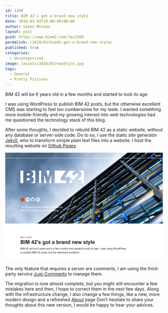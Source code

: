 ```yaml
---
id: 1260
title: BIM 42's got a brand new style
date: 2018-03-04T19:00:00+00:00
author: Simon Moreau
layout: post
guid: https://www.bim42.com/?p=1260
permalink: /2018/03/bim42-got-a-brand-new-style/
published: true
categories:
  - Uncategorized
image: /assets/2018/03/newStyle.jpg
tags:
  - General
  - Pretty Pictures
---
```

BIM 42 will be 6 years old in a few months and started to look its age.

I was using WordPress to publish BIM 42 posts, but the otherwise excellent CMS was starting to feel too cumbersome for my taste. I wanted something more mobile-friendly and my growing interest into web technologies had me questioned the technology stack of this blog.

After some thoughts, I decided to rebuild BIM 42 as a static website, without any database or server-side code. Do to so, I use the static site generator [Jekyll](https://jekyllrb.com/), who to transform simple plain text files into a website. I host the resulting website on [Github Pages](https://pages.github.com/).

![bimsyncModel](/assets/2018/03/newStyle.jpg)

The only feature that requires a server are comments, I am using the third-party service [Just-Comments](https://just-comments.com/) to manage them.

The migration is now almost complete, but you might still encounter a few mistakes here and then, I hope to correct them in the next few days.
Along with the infrastructure change, I also change a few things, like a new, more modern design and a refreshed [About](about.md) page
Don’t hesitate to share your thoughts about this new version, I would be happy to hear your advices.
